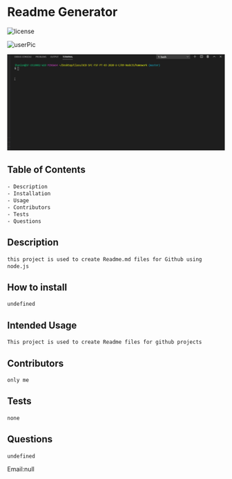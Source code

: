 # Readme Generator

![license](https://img.shields.io/badge/License-MIT-blue)

![userPic](https://avatars0.githubusercontent.com/u/59458162?v=4)

![giphy](assets/readme_gen.gif)

## Table of Contents

    - Description
    - Installation
    - Usage
    - Contributors
    - Tests
    - Questions

## Description

    this project is used to create Readme.md files for Github using node.js

## How to install

    undefined

## Intended Usage

    This project is used to create Readme files for github projects

## Contributors

    only me

## Tests

    none

## Questions

    undefined

Email:null
